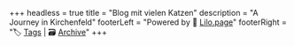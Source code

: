 +++
headless = true
title = "Blog mit vielen Katzen"
description = "A Journey in Kirchenfeld"
footerLeft = "Powered by 💜 [Lilo.page](https://www.lilo.page)"
footerRight = "🏷️ [Tags](/tags/) | 🗃️ [Archive](/posts/)"
+++
